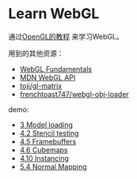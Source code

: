 # Learn WebGL

通过[OpenGL的教程](https://learnopengl-cn.github.io/) 来学习WebGL。

用到的其他资源：
+ [WebGL Fundamentals](https://webglfundamentals.org)
+ [MDN WebGL API](https://developer.mozilla.org/zh-CN/docs/Web/API/WebGL_API)
+ [toji/gl-matrix](https://github.com/toji/gl-matrix)
+ [frenchtoast747/webgl-obj-loader](https://github.com/frenchtoast747/webgl-obj-loader)

demo:
+ [3 Model loading](https://learnwebgl.arthas.me/demo/03-Model-Loading/index.html)
+ [4.2 Stencil testing](https://learnwebgl.arthas.me/demo/04-Advanced-WebGL/02-Stencil-testing/index.html)
+ [4.5 Framebuffers](https://learnwebgl.arthas.me/demo/04-Advanced-WebGL/05-Framebuffers/index.html)
+ [4.6 Cubemaps](https://learnwebgl.arthas.me/demo/04-Advanced-WebGL/06-Cubemaps/index.html)
+ [4.10 Instancing](https://learnwebgl.arthas.me/demo/04-Advanced-WebGL/10-Instancing/index.html)
+ [5.4 Normal Mapping](https://learnwebgl.arthas.me/demo/05-Advanced-Lighting/04-Normal-Mapping/index.html)